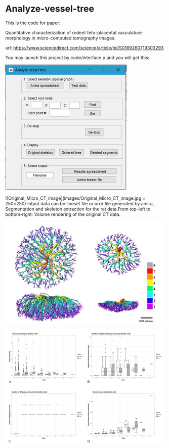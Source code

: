 # Analyze-vessel-tree
This is the code for paper: 

Quantitative characterization of rodent feto-placental vasculature morphology in micro-computed tomography images.

url: https://www.sciencedirect.com/science/article/pii/S0169260719303293

You may launch this project by code/interface.p and you will get this:

  ![Interface](images/Interface.png)


  ![Original_Micro_CT_image](images/Original_Micro_CT_image.jpg = 250×250)
Intput data can be lineset file or nrrd file generated by amira, Segmentation and skeleton extraction for the rat data.From top-left to bottom-right: Volume rendering of the original CT data.

  ![Strahler_Ordered_Micro_CT_image](images/Strahler_Ordered_Micro_CT_image.jpg)
  
  ![Characterisation](images/Characterisation.jpg)
